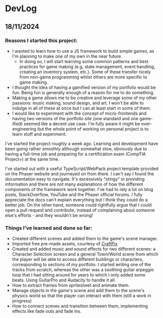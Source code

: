 # DevLog

## 18/11/2024

### Reasons I started this project:
- I wanted to learn how to use a JS framework to build simple games, as I'm planning to make one of my own in the near future.
  - In doing so, I will start learning some common patterns and best practices for game making (e.g, state management, event handling, creating an inventory system, etc.). Some of these transfer nicely from non-game programming whilst others are more specific to game making.
- I thought the idea of having a gamified version of my portfolio would be fun. Being fun is generally enough of a reason for me to do something.
- Making a game allows me to be creative and leverage some of my other passions: music making, sound design, and art. I won't be able to indulge in all of these at once but I can at least start in some of them.
- I would like to experiment with the concept of micro-frontends and having two versions of the portfolio site (one standard and one game-ified) seemed like a decent use case. I'm fully aware it might be over-engineering but the whole point of working on personal project is to learn stuff and experiment.

I've started the project roughly a week ago. Learning and development have been going rather smoothly although somewhat slow, obviously due to having a full-time job and preparing for a certification exam (CompTIA Project+) at the same time.

I've started out with a useful TypeScript/WebPack project template provided on the Phaser website and journeyed on from there. I can't say I found the documentation easy to navigate. It's excessively "stingy" in providing information and there are not many explanations of how the different components of the framework work together. I've had to rely a lot on blog posts, StackOverflow, YouTube and the Phaser official forums. I fully appreciate the docs can't explain everything but I think they could do a better job. On the other hand, someone could rightfully argue that I could open a pull request and contribute, instead of complaining about someone else's efforts - and they wouldn't be wrong!

### Things I've learned and done so far:
- Created different scenes and added them to the game's scene manager.
- Imported free pre-made assets, courtesy of [CraftPix](https://craftpix.net/)
- Created and added music and sound effects for two different scenes: a Character Selection screen and a general Town/World scene from which the player will be able to access different buildings or characters, corresponding to sections of my portfolio. I started writing one of the tracks from scratch, whereas the other was a soothing guitar arpeggio loop that I had sitting around for years to which I only added some beats. Using GuitarPro and Audacity to handle it all.
- How to extract frames from spritesheet and animate them.
- Manage objects in the game's scene and add them to the scene's physics world so that the player can interact with them (still a work in progress)
- How to connect scenes and transition between them, implementing effects like fade outs and fade ins.